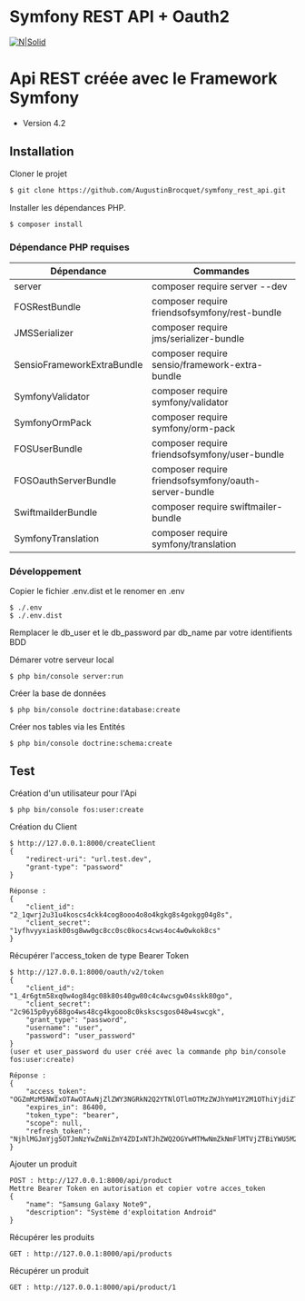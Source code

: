 # Symfony REST API + Oauth2

[![N|Solid](https://www.shareicon.net/data/256x256/2016/06/19/603895_prog_512x512.png)](https://symfony.com/)


# Api REST créée avec le Framework Symfony

  - Version 4.2


## Installation

Cloner le projet

```sh
$ git clone https://github.com/AugustinBrocquet/symfony_rest_api.git
```

Installer les dépendances PHP.

```sh
$ composer install
```

### Dépendance PHP requises


| Dépendance | Commandes |
| ------ | ------ |
| server | composer require server --dev |
| FOSRestBundle | composer require friendsofsymfony/rest-bundle |
| JMSSerializer | composer require jms/serializer-bundle |
| SensioFrameworkExtraBundle | composer require sensio/framework-extra-bundle |
| SymfonyValidator | composer require symfony/validator |
| SymfonyOrmPack | composer require symfony/orm-pack |
| FOSUserBundle | composer require friendsofsymfony/user-bundle |
| FOSOauthServerBundle | composer require friendsofsymfony/oauth-server-bundle |
| SwiftmailderBundle | composer require swiftmailer-bundle |
| SymfonyTranslation| composer require symfony/translation |


### Développement

Copier le fichier .env.dist et le renomer en .env

```
$ ./.env
$ ./.env.dist
```

Remplacer le db_user et le db_password par db_name par votre identifients BDD


Démarer votre serveur local

```
$ php bin/console server:run
```

Créer la base de données

```
$ php bin/console doctrine:database:create
```

Créer nos tables via les Entités

```
$ php bin/console doctrine:schema:create
```

## Test

Création d'un utilisateur pour l'Api

```
$ php bin/console fos:user:create
```

Création du Client

```
$ http://127.0.0.1:8000/createClient
{
    "redirect-uri": "url.test.dev",
	"grant-type": "password"
}

Réponse : 
{
    "client_id": "2_1qwrj2u31u4koscs4ckk4cog8ooo4o8o4kgkg8s4gokgg04g8s",
    "client_secret": "1yfhvyyxiask00sg8ww0gc8cc0sc0kocs4cws4oc4w0wkok8cs"
}
```

Récupérer l'access_token de type Bearer Token

```
$ http://127.0.0.1:8000/oauth/v2/token
{
	"client_id": "1_4r6gtm58xq0w4og84gc08k80s40gw80c4c4wcsgw04sskk80go",
	"client_secret": "2c9615p0yy688go4ws48cg4kgooo8c0kskscsgos048w4swcgk",
	"grant_type": "password",
	"username": "user",
	"password": "user_password"
}
(user et user_password du user créé avec la commande php bin/console fos:user:create)

Réponse : 
{
    "access_token": "OGZmMzM5NWIxOTAwOTAwNjZlZWY3NGRkN2Q2YTNlOTlmOTMzZWJhYmM1Y2M1OThiYjdiZTU1Mzk5YzNjMWZkOQ",
    "expires_in": 86400,
    "token_type": "bearer",
    "scope": null,
    "refresh_token": "NjhlMGJmYjg5OTJmNzYwZmNiZmY4ZDIxNTJhZWQ2OGYwMTMwNmZkNmFlMTVjZTBiYWU5M2FhOTI2ODFiNGI1Zg"
}
```

Ajouter un produit
```
POST : http://127.0.0.1:8000/api/product
Mettre Bearer Token en autorisation et copier votre acces_token
{
	"name": "Samsung Galaxy Note9",
	"description": "Système d'exploitation Android"
}
```

Récupérer les produits
```
GET : http://127.0.0.1:8000/api/products
```

Récupérer un produit
```
GET : http://127.0.0.1:8000/api/product/1
```






